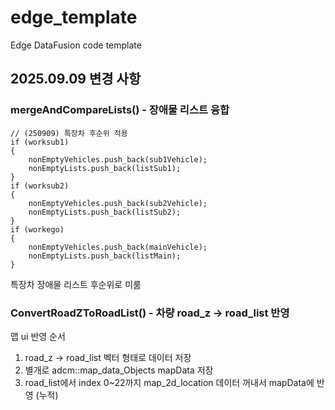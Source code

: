 # edge_template
Edge DataFusion code template

## 2025.09.09 변경 사항
### mergeAndCompareLists() - 장애물 리스트 융합
    // (250909) 특장차 후순위 적용
    if (worksub1)
    {
        nonEmptyVehicles.push_back(sub1Vehicle);
        nonEmptyLists.push_back(listSub1);
    }
    if (worksub2)
    {
        nonEmptyVehicles.push_back(sub2Vehicle);
        nonEmptyLists.push_back(listSub2);
    }
    if (workego)
    {
        nonEmptyVehicles.push_back(mainVehicle);
        nonEmptyLists.push_back(listMain);
    }

특장차 장애물 리스트 후순위로 미룸

### ConvertRoadZToRoadList() - 차량 road_z -> road_list 반영

맵 ui 반영 순서
1) road_z -> road_list 벡터 형태로 데이터 저장
2) 별개로 adcm::map_data_Objects mapData 저장
3) road_list에서 index 0~22까지 map_2d_location 데이터 꺼내서 mapData에 반영 (누적)
